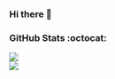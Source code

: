 ### Hi there 👋

<!--
**ChateauA/ChateauA** is a ✨ _special_ ✨ repository because its `README.md` (this file) appears on your GitHub profile.

Here are some ideas to get you started:

- 🔭 I’m currently working on improving my knowledge and know-how
- 🌱 I’m currently learning python and how to use github
- 👯 I’m looking to collaborate on projects with kitechsoftware
- 🤔 I’m looking for help with everything
- 💬 Ask me about nothing
- 📫 How to reach me: please don't
- 😄 Pronouns: ...
- ⚡ Fun fact: ...
-->


### GitHub Stats :octocat:

<div style="display:grid;">
  
<a href="https://github.com/anuraghazra/github-readme-stats">
  <img align="center" src="https://github-readme.swayechateau.com/api/top-langs/?username=chateaua&layout=compact&theme=dark" />
</a>
  
<a href="https://github.com/anuraghazra/github-readme-stats">
  <img align="center" src="https://github-readme.swayechateau.com/api?username=chateaua&show_icons=true&count_private=true&theme=dark" />
</a>
  
<!--
# if you have wakatime
<a href="https://github.com/anuraghazra/github-readme-stats">
  <img align="center" src="https://github-readme.swayechateau.com/api/wakatime?username=chateaua&theme=dark" />
</a>
-->
</div>
